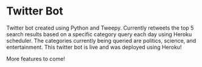 # Twitter Bot

Twitter bot created using Python and Tweepy. Currently retweets the top 5 search results based on a specific category query each day using Heroku scheduler. The categories currently being queried are politics, science, and entertainment. This twitter bot is live and was deployed using Heroku!

More features to come!
